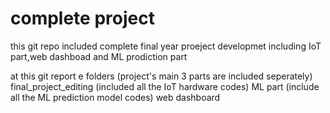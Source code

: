 # complete project
this git repo included complete final year proeject developmet including IoT part,web dashboad and ML prodiction part

at this git report e folders (project's main 3 parts are included seperately)
 final_project_editing (included all the IoT hardware codes)
 ML part (include all the ML prediction model codes)
 web dashboard 